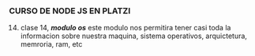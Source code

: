 ### CURSO DE NODE JS EN PLATZI

14. clase 14, ***modulo os*** este modulo nos permitira tener casi toda la informacion sobre nuestra maquina, sistema operativos, arquictetura, memroria, ram, etc